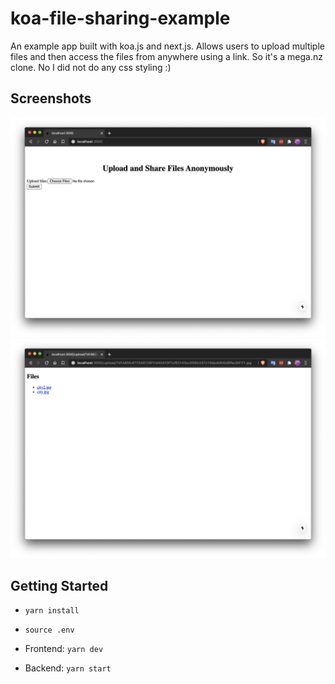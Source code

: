 # koa-file-sharing-example

An example app built with koa.js and next.js. Allows users to upload multiple files and then access the files from anywhere using a link. So it's a mega.nz clone. No I did not do any css styling :)

## Screenshots

![Upload files](/Screenshot-1.png?raw=true)
![View files](/Screenshot-2.png?raw=true)

## Getting Started

-   `yarn install`
-   `source .env`

-   Frontend: `yarn dev`
-   Backend: `yarn start`
